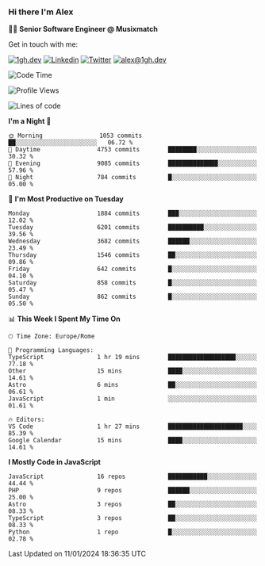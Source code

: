 ### Hi there I'm Alex

👨‍💻 __Senior Software Engineer @ Musixmatch__

Get in touch with me:

[![1gh.dev](https://img.shields.io/static/v1?label=1gh.dev&message=%20&color=red&logo=&style=flat-square&logoColor=white)](https://www.1gh.dev/)
[![Linkedin](https://img.shields.io/static/v1?label=Linkedin&message=%20&color=blue&logo=Linkedin&style=flat-square&logoColor=white)](https://linkedin.com/in/alexghirelli)
[![Twitter](https://img.shields.io/static/v1?label=Twitter&message=%20&color=blue&logo=Twitter&style=flat-square&logoColor=white)](https://twitter.com/alexGhirelli)
[![alex@1gh.dev](https://img.shields.io/static/v1?label=alex@1gh.dev&message=%20&color=red&logo=gmail&style=flat-square&logoColor=white)](mailto:alex@1gh.dev)

<!--START_SECTION:waka-->
![Code Time](http://img.shields.io/badge/Code%20Time-7%2C661%20hrs%205%20mins-blue)

![Profile Views](http://img.shields.io/badge/Profile%20Views-14-blue)

![Lines of code](https://img.shields.io/badge/From%20Hello%20World%20I%27ve%20Written-23.9%20million%20lines%20of%20code-blue)

**I'm a Night 🦉** 

```text
🌞 Morning                1053 commits        ██░░░░░░░░░░░░░░░░░░░░░░░   06.72 % 
🌆 Daytime                4753 commits        ████████░░░░░░░░░░░░░░░░░   30.32 % 
🌃 Evening                9085 commits        ██████████████░░░░░░░░░░░   57.96 % 
🌙 Night                  784 commits         █░░░░░░░░░░░░░░░░░░░░░░░░   05.00 % 
```
📅 **I'm Most Productive on Tuesday** 

```text
Monday                   1884 commits        ███░░░░░░░░░░░░░░░░░░░░░░   12.02 % 
Tuesday                  6201 commits        ██████████░░░░░░░░░░░░░░░   39.56 % 
Wednesday                3682 commits        ██████░░░░░░░░░░░░░░░░░░░   23.49 % 
Thursday                 1546 commits        ██░░░░░░░░░░░░░░░░░░░░░░░   09.86 % 
Friday                   642 commits         █░░░░░░░░░░░░░░░░░░░░░░░░   04.10 % 
Saturday                 858 commits         █░░░░░░░░░░░░░░░░░░░░░░░░   05.47 % 
Sunday                   862 commits         █░░░░░░░░░░░░░░░░░░░░░░░░   05.50 % 
```


📊 **This Week I Spent My Time On** 

```text
🕑︎ Time Zone: Europe/Rome

💬 Programming Languages: 
TypeScript               1 hr 19 mins        ███████████████████░░░░░░   77.18 % 
Other                    15 mins             ████░░░░░░░░░░░░░░░░░░░░░   14.61 % 
Astro                    6 mins              ██░░░░░░░░░░░░░░░░░░░░░░░   06.61 % 
JavaScript               1 min               ░░░░░░░░░░░░░░░░░░░░░░░░░   01.61 % 

🔥 Editors: 
VS Code                  1 hr 27 mins        █████████████████████░░░░   85.39 % 
Google Calendar          15 mins             ████░░░░░░░░░░░░░░░░░░░░░   14.61 % 
```

**I Mostly Code in JavaScript** 

```text
JavaScript               16 repos            ███████████░░░░░░░░░░░░░░   44.44 % 
PHP                      9 repos             ██████░░░░░░░░░░░░░░░░░░░   25.00 % 
Astro                    3 repos             ██░░░░░░░░░░░░░░░░░░░░░░░   08.33 % 
TypeScript               3 repos             ██░░░░░░░░░░░░░░░░░░░░░░░   08.33 % 
Python                   1 repo              █░░░░░░░░░░░░░░░░░░░░░░░░   02.78 % 
```




 Last Updated on 11/01/2024 18:36:35 UTC
<!--END_SECTION:waka-->
